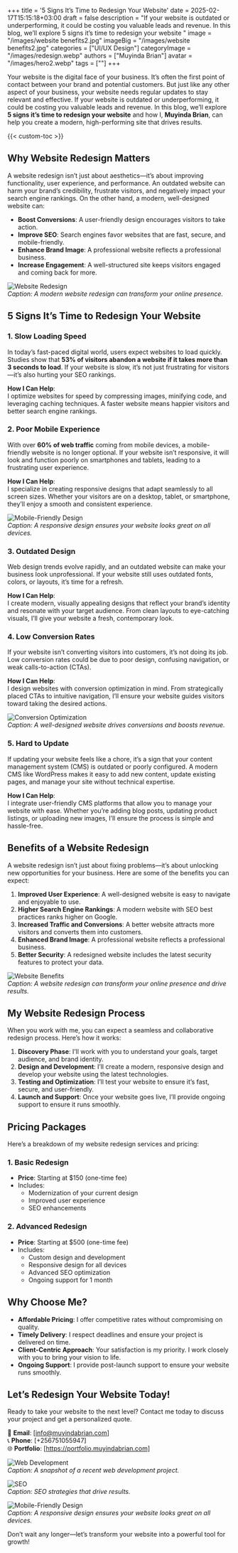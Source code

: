 +++
title = '5 Signs It’s Time to Redesign Your Website'
date = 2025-02-17T15:15:18+03:00
draft = false
description = "If your website is outdated or underperforming, it could be costing you valuable leads and revenue. In this blog, we’ll explore 5 signs it’s time to redesign your website "
image = "/images/website benefits2.jpg"
imageBig = "/images/website benefits2.jpg"
categories = ["UI/UX Design"]
categoryImage = "/images/redesign.webp"
authors = ["Muyinda Brian"]
avatar = "/images/hero2.webp"
tags = [""]
+++

Your website is the digital face of your business. It’s often the first point of contact between your brand and potential customers. But just like any other aspect of your business, your website needs regular updates to stay relevant and effective. If your website is outdated or underperforming, it could be costing you valuable leads and revenue. In this blog, we’ll explore **5 signs it’s time to redesign your website** and how I, **Muyinda Brian**, can help you create a modern, high-performing site that drives results.


{{< custom-toc >}} 


## Why Website Redesign Matters

A website redesign isn’t just about aesthetics—it’s about improving functionality, user experience, and performance. An outdated website can harm your brand’s credibility, frustrate visitors, and negatively impact your search engine rankings. On the other hand, a modern, well-designed website can:

- **Boost Conversions**: A user-friendly design encourages visitors to take action.  
- **Improve SEO**: Search engines favor websites that are fast, secure, and mobile-friendly.  
- **Enhance Brand Image**: A professional website reflects a professional business.  
- **Increase Engagement**: A well-structured site keeps visitors engaged and coming back for more.  

![Website Redesign](/images/web%20redesign3.jpeg)  
*Caption: A modern website redesign can transform your online presence.*



## 5 Signs It’s Time to Redesign Your Website

### 1. **Slow Loading Speed**
In today’s fast-paced digital world, users expect websites to load quickly. Studies show that **53% of visitors abandon a website if it takes more than 3 seconds to load**. If your website is slow, it’s not just frustrating for visitors—it’s also hurting your SEO rankings.

**How I Can Help**:  
I optimize websites for speed by compressing images, minifying code, and leveraging caching techniques. A faster website means happier visitors and better search engine rankings.



### 2. **Poor Mobile Experience**
With over **60% of web traffic** coming from mobile devices, a mobile-friendly website is no longer optional. If your website isn’t responsive, it will look and function poorly on smartphones and tablets, leading to a frustrating user experience.

**How I Can Help**:  
I specialize in creating responsive designs that adapt seamlessly to all screen sizes. Whether your visitors are on a desktop, tablet, or smartphone, they’ll enjoy a smooth and consistent experience.

![Mobile-Friendly Design](/images/mobile-friendly3.jpg)  
*Caption: A responsive design ensures your website looks great on all devices.*



### 3. **Outdated Design**
Web design trends evolve rapidly, and an outdated website can make your business look unprofessional. If your website still uses outdated fonts, colors, or layouts, it’s time for a refresh.

**How I Can Help**:  
I create modern, visually appealing designs that reflect your brand’s identity and resonate with your target audience. From clean layouts to eye-catching visuals, I’ll give your website a fresh, contemporary look.



### 4. **Low Conversion Rates**
If your website isn’t converting visitors into customers, it’s not doing its job. Low conversion rates could be due to poor design, confusing navigation, or weak calls-to-action (CTAs).

**How I Can Help**:  
I design websites with conversion optimization in mind. From strategically placed CTAs to intuitive navigation, I’ll ensure your website guides visitors toward taking the desired actions.

![Conversion Optimization](/images/website%20benefits.png)  
*Caption: A well-designed website drives conversions and boosts revenue.*



### 5. **Hard to Update**
If updating your website feels like a chore, it’s a sign that your content management system (CMS) is outdated or poorly configured. A modern CMS like WordPress makes it easy to add new content, update existing pages, and manage your site without technical expertise.

**How I Can Help**:  
I integrate user-friendly CMS platforms that allow you to manage your website with ease. Whether you’re adding blog posts, updating product listings, or uploading new images, I’ll ensure the process is simple and hassle-free.



## Benefits of a Website Redesign

A website redesign isn’t just about fixing problems—it’s about unlocking new opportunities for your business. Here are some of the benefits you can expect:

1. **Improved User Experience**: A well-designed website is easy to navigate and enjoyable to use.  
2. **Higher Search Engine Rankings**: A modern website with SEO best practices ranks higher on Google.  
3. **Increased Traffic and Conversions**: A better website attracts more visitors and converts them into customers.  
4. **Enhanced Brand Image**: A professional website reflects a professional business.  
5. **Better Security**: A redesigned website includes the latest security features to protect your data.  

![Website Benefits](/images/website%20benefits2.jpg)  
*Caption: A website redesign can transform your online presence and drive results.*


## My Website Redesign Process

When you work with me, you can expect a seamless and collaborative redesign process. Here’s how it works:

1. **Discovery Phase**: I’ll work with you to understand your goals, target audience, and brand identity.  
2. **Design and Development**: I’ll create a modern, responsive design and develop your website using the latest technologies.  
3. **Testing and Optimization**: I’ll test your website to ensure it’s fast, secure, and user-friendly.  
4. **Launch and Support**: Once your website goes live, I’ll provide ongoing support to ensure it runs smoothly.  



## Pricing Packages

Here’s a breakdown of my website redesign services and pricing:

### 1. **Basic Redesign**
- **Price**: Starting at $150 (one-time fee)  
- Includes:  
  - Modernization of your current design  
  - Improved user experience  
  - SEO enhancements  

### 2. **Advanced Redesign**
- **Price**: Starting at $500 (one-time fee)  
- Includes:  
  - Custom design and development  
  - Responsive design for all devices  
  - Advanced SEO optimization  
  - Ongoing support for 1 month  



## Why Choose Me?

- **Affordable Pricing**: I offer competitive rates without compromising on quality.  
- **Timely Delivery**: I respect deadlines and ensure your project is delivered on time.  
- **Client-Centric Approach**: Your satisfaction is my priority. I work closely with you to bring your vision to life.  
- **Ongoing Support**: I provide post-launch support to ensure your website runs smoothly.  



## Let’s Redesign Your Website Today!

Ready to take your website to the next level? Contact me today to discuss your project and get a personalized quote.  

📧 **Email**: [info@muyindabrian.com]  
📞 **Phone**: [+256751055947]  
🌐 **Portfolio**: [https://portfolio.muyindabrian.com]  



![Web Development](/images/web-development.webp)  
*Caption: A snapshot of a recent web development project.*

![SEO](/images/seo-1629811_1280.jpg)  
*Caption: SEO strategies that drive results.*

![Mobile-Friendly Design](/images/mobile-friendly-web-design.jpg)  
*Caption: A responsive design ensures your website looks great on all devices.*



Don’t wait any longer—let’s transform your website into a powerful tool for growth!  